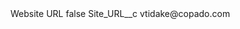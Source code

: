 <?xml version="1.0" encoding="UTF-8"?>
<CustomMetadata xmlns="http://soap.sforce.com/2006/04/metadata" xmlns:xsi="http://www.w3.org/2001/XMLSchema-instance" xmlns:xsd="http://www.w3.org/2001/XMLSchema">
    <label>Website URL</label>
    <protected>false</protected>
    <values>
        <field>Site_URL__c</field>
        <value xsi:type="xsd:string">vtidake@copado.com</value>
    </values>
</CustomMetadata>
